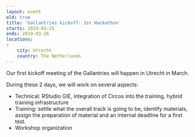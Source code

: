 ```yaml
---
layout: event
old: true
title: 'Gallantries kickoff: 1st Hackathon'
starts: 2019-03-25
ends: 2019-03-26
locations:
-
    city: Utrecht
    country: The Netherlands
---
```


Our first kickoff meeting of the Gallantries will happen in Utrecht in March.

During these 2 days, we will work on several aspects:

- Technical: RStudio GIE, integration of Circos into the training, hybrid training infrastructure
- Training: settle what the overall track is going to be, identify materials, assign the preparation of material and an internal deadline for a first test.
- Workshop organization